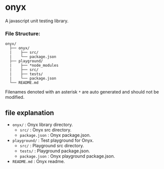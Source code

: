 # onyx
A javascript unit testing library.

### File Structure:

```
onyx/
  ├── onyx/
  |    ├── src/
  |    └── package.json
  ├── playground/
  |    ├── *node_modules
  |    ├── src/
  |    ├── tests/
  |    └── package.json
  └── README.md

  ```
Filenames denoted with an asterisk `*` are auto generated and should not be modified.

## file explanation

- `onyx/` : Onyx library directory.
  - `src/` : Onyx src directory.
  - `package.json` : Onyx package.json.
- `playground/` : Test playground for Onyx.
  - `src/` : Playground src directory.
  - `tests/` : Playground package.json.
  - `package.json` : Onyx playground package.json.
- `README.md` : Onyx readme.
